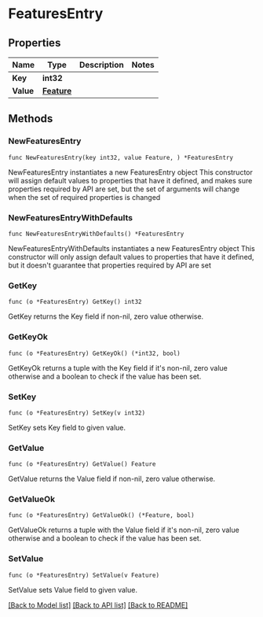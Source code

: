 # FeaturesEntry

## Properties

Name | Type | Description | Notes
------------ | ------------- | ------------- | -------------
**Key** | **int32** |  | 
**Value** | [**Feature**](Feature.md) |  | 

## Methods

### NewFeaturesEntry

`func NewFeaturesEntry(key int32, value Feature, ) *FeaturesEntry`

NewFeaturesEntry instantiates a new FeaturesEntry object
This constructor will assign default values to properties that have it defined,
and makes sure properties required by API are set, but the set of arguments
will change when the set of required properties is changed

### NewFeaturesEntryWithDefaults

`func NewFeaturesEntryWithDefaults() *FeaturesEntry`

NewFeaturesEntryWithDefaults instantiates a new FeaturesEntry object
This constructor will only assign default values to properties that have it defined,
but it doesn't guarantee that properties required by API are set

### GetKey

`func (o *FeaturesEntry) GetKey() int32`

GetKey returns the Key field if non-nil, zero value otherwise.

### GetKeyOk

`func (o *FeaturesEntry) GetKeyOk() (*int32, bool)`

GetKeyOk returns a tuple with the Key field if it's non-nil, zero value otherwise
and a boolean to check if the value has been set.

### SetKey

`func (o *FeaturesEntry) SetKey(v int32)`

SetKey sets Key field to given value.


### GetValue

`func (o *FeaturesEntry) GetValue() Feature`

GetValue returns the Value field if non-nil, zero value otherwise.

### GetValueOk

`func (o *FeaturesEntry) GetValueOk() (*Feature, bool)`

GetValueOk returns a tuple with the Value field if it's non-nil, zero value otherwise
and a boolean to check if the value has been set.

### SetValue

`func (o *FeaturesEntry) SetValue(v Feature)`

SetValue sets Value field to given value.



[[Back to Model list]](../README.md#documentation-for-models) [[Back to API list]](../README.md#documentation-for-api-endpoints) [[Back to README]](../README.md)


